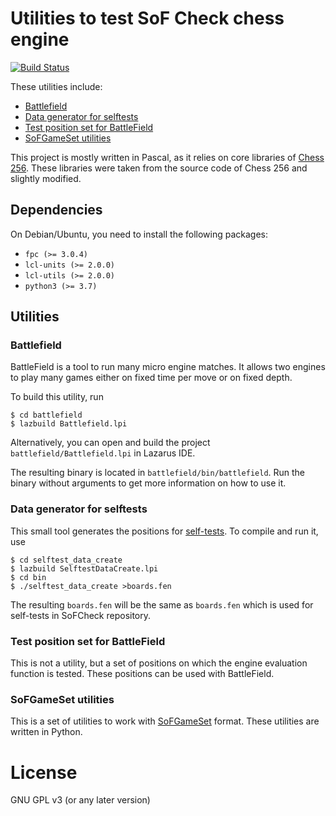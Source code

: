 # Utilities to test SoF Check chess engine

[![Build Status][build-badge]][build-url]

[build-badge]: https://github.com/alex65536/sofcheck-engine-tester/actions/workflows/build.yml/badge.svg?branch=master
[build-url]: https://github.com/alex65536/sofcheck-engine-tester/actions/workflows/build.yml

These utilities include:

- [Battlefield](#battlefield)
- [Data generator for selftests](#data-generator-for-selftests)
- [Test position set for BattleField](#test-position-set-for-battlefield)
- [SoFGameSet utilities](#sofgameset-utilities)

This project is mostly written in Pascal, as it relies on core libraries of
[Chess 256](https://github.com/alex65536/Chess256). These libraries were taken from the source
code of Chess 256 and slightly modified.

## Dependencies

On Debian/Ubuntu, you need to install the following packages:

- `fpc (>= 3.0.4)`
- `lcl-units (>= 2.0.0)`
- `lcl-utils (>= 2.0.0)`
- `python3 (>= 3.7)`

## Utilities

### Battlefield

BattleField is a tool to run many micro engine matches. It allows two engines to play many games
either on fixed time per move or on fixed depth.

To build this utility, run

~~~~~
$ cd battlefield
$ lazbuild Battlefield.lpi
~~~~~

Alternatively, you can open and build the project `battlefield/Battlefield.lpi` in Lazarus IDE.

The resulting binary is located in `battlefield/bin/battlefield`. Run the binary without arguments
to get more information on how to use it.

### Data generator for selftests

This small tool generates the positions for
[self-tests][1]. To compile and run it, use

~~~~~
$ cd selftest_data_create
$ lazbuild SelftestDataCreate.lpi
$ cd bin
$ ./selftest_data_create >boards.fen
~~~~~

The resulting `boards.fen` will be the same as `boards.fen` which is used for self-tests in
SoFCheck repository.

### Test position set for BattleField

This is not a utility, but a set of positions on which the engine evaluation function is tested.
These positions can be used with BattleField.

### SoFGameSet utilities

This is a set of utilities to work with [SoFGameSet][2] format. These utilities are written in
Python.

# License

GNU GPL v3 (or any later version)

[1]: https://github.com/alex65536/sofcheck/tree/master/selftest
[2]: https://github.com/alex65536/sofcheck/blob/master/docs/gameset.md
